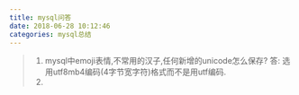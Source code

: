 ```yaml
---
title: mysql问答
date: 2018-06-28 10:12:46
categories: mysql总结
---
```

> 1. mysql中emoji表情,不常用的汉子,任何新增的unicode怎么保存?
> 答: 选用utf8mb4编码(4字节宽字符)格式而不是用utf编码.
> 2. 
